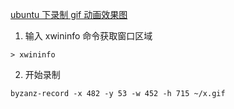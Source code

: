 
[ubuntu 下录制 gif 动画效果图](http://blog.csdn.net/zheng5229875/article/details/47358963)

1. 输入 xwininfo 命令获取窗口区域
```
> xwininfo
```

2. 开始录制
```
byzanz-record -x 482 -y 53 -w 452 -h 715 ~/x.gif
```
